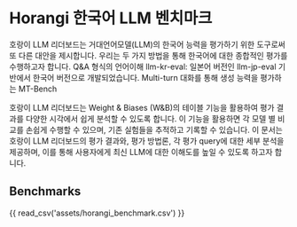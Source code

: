 # Horangi 한국어 LLM 벤치마크

호랑이 LLM 리더보드는 거대언어모델(LLM)의 한국어 능력을 평가하기 위한 도구로써 또 다른 대안을 제시합니다. 우리는 두 가지 방법을 통해 한국어에 대한 종합적인 평가를 수행하고자 합니다.
Q&A 형식의 언어이해 llm-kr-eval: 일본어 버전인 llm-jp-eval 기반에서 한국어 버전으로 개발되었습니다.
Multi-turn 대화를 통해 생성 능력을 평가하는 MT-Bench

호랑이 LLM 리더보드는 Weight & Biases (W&B)의 테이블 기능을 활용하여 평가 결과를 다양한 시각에서 쉽게 분석할 수 있도록 합니다. 이 기능을 활용하면 각 모델 별 비교를 손쉽게 수행할 수 있으며, 기존 실험들을 추적하고 기록할 수 있습니다.
이 문서는 호랑이 LLM 리더보드의 평가 결과와, 평가 방법론, 각 평가 query에 대한 세부 분석을 제공하며, 이를 통해 사용자에게 최신 LLM에 대한 이해도를 높일 수 있도록 하고자 합니다.

## Benchmarks

{{ read_csv('assets/horangi_benchmark.csv') }}


